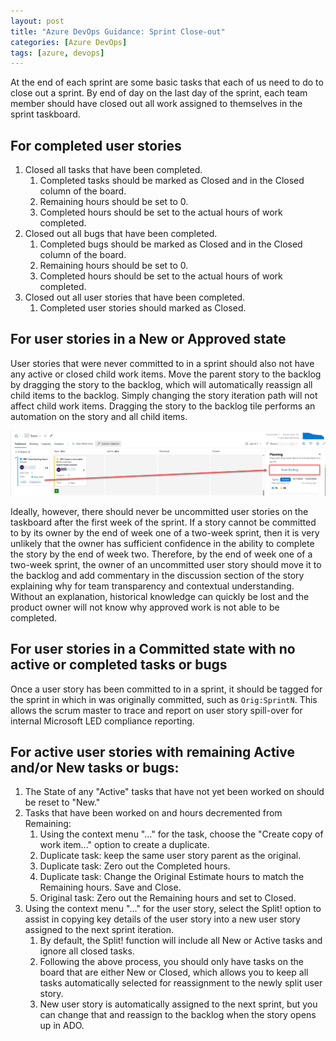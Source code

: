 ```yaml
---
layout: post
title: "Azure DevOps Guidance: Sprint Close-out"
categories: [Azure DevOps]
tags: [azure, devops]
---
```


At the end of each sprint are some basic tasks that each of us need to do to close out a sprint.  By end of day on the last day of the sprint, each team member should have closed out all work assigned to themselves in the sprint taskboard.

## For completed user stories

1. Closed all tasks that have been completed.
    1. Completed tasks should be marked as Closed and in the Closed column of the board.
    2. Remaining hours should be set to 0.
    3. Completed hours should be set to the actual hours of work completed.
1. Closed out all bugs that have been completed.
    1. Completed bugs should be marked as Closed and in the Closed column of the board.
    2. Remaining hours should be set to 0.
    3. Completed hours should be set to the actual hours of work completed.
1. Closed out all user stories that have been completed.
    1. Completed user stories should marked as Closed.

## For user stories in a New or Approved state

User stories that were never committed to in a sprint should also not have any active or closed child work items.  Move the parent story to the backlog by dragging the story to the backlog, which will automatically reassign all child items to the backlog.  Simply changing the story iteration path will not affect child work items.  Dragging the story to the backlog tile performs an automation on the story and all child items.

![Drag Story to Backlog Tile](/assets/images/UserStory.MoveToBacklogViaTile.png)

Ideally, however, there should never be uncommitted user stories on the taskboard after the first week of the sprint.  If a story cannot be committed to by its owner by the end of week one of a two-week sprint, then it is very unlikely that the owner has sufficient confidence in the ability to complete the story by the end of week two.  Therefore, by the end of week one of a two-week sprint, the owner of an uncommitted user story should move it to the backlog and add commentary in the discussion section of the story explaining why for team transparency and contextual understanding.  Without an explanation, historical knowledge can quickly be lost and the product owner will not know why approved work is not able to be completed.

## For user stories in a Committed state with no active or completed tasks or bugs

Once a user story has been committed to in a sprint, it should be tagged for the sprint in which in was originally committed, such as `Orig:SprintN`.  This allows the scrum master to trace and report on user story spill-over for internal Microsoft LED compliance reporting.

## For active user stories with remaining Active and/or New tasks or bugs:

1. The State of any "Active" tasks that have not yet been worked on should be reset to "New."
1. Tasks that have been worked on and hours decremented from Remaining:
    1. Using the context menu "..." for the task, choose the "Create copy of work item..." option to create a duplicate.
    1. Duplicate task: keep the same user story parent as the original.
    1. Duplicate task: Zero out the Completed hours.
    1. Duplicate task: Change the Original Estimate hours to match the Remaining hours. Save and Close.
    1. Original task: Zero out the Remaining hours and set to Closed.
1. Using the context menu "..." for the user story, select the Split! option to assist in copying key details of the user story into a new user story assigned to the next sprint iteration.
    1. By default, the Split! function will include all New or Active tasks and ignore all closed tasks.
    1. Following the above process, you should only have tasks on the board that are either New or Closed, which allows you to keep all tasks automatically selected for reassignment to the newly split user story.
    1. New user story is automatically assigned to the next sprint, but you can change that and reassign to the backlog when the story opens up in ADO.

